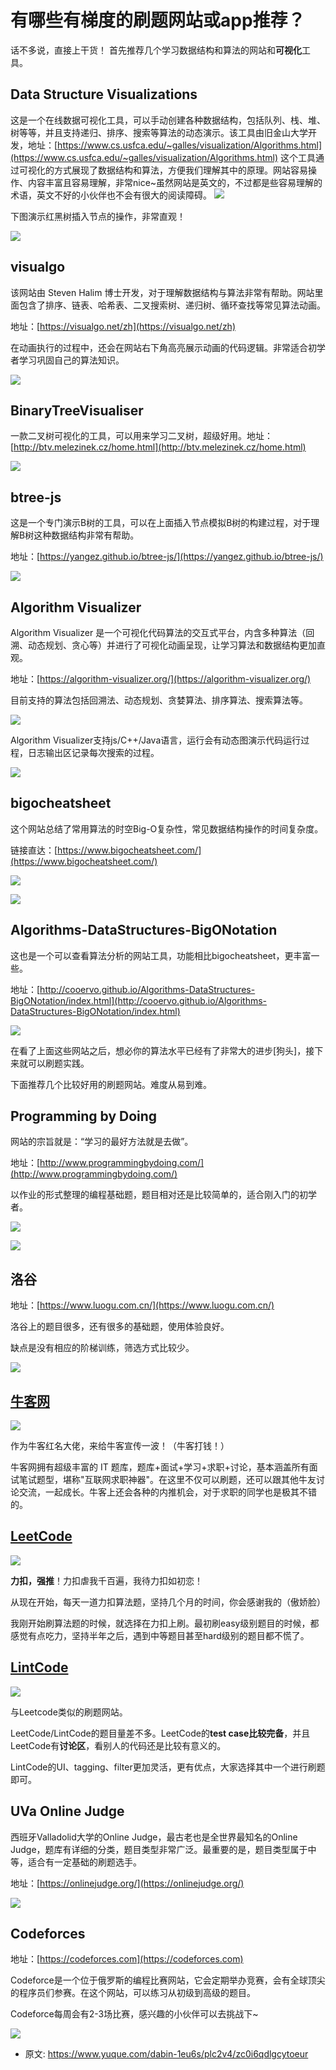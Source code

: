 # 有哪些有梯度的刷题网站或app推荐？
<!--page header-->

话不多说，直接上干货！
首先推荐几个学习数据结构和算法的网站和**可视化**工具。
<a name="94c7633c"></a>
## Data Structure Visualizations
这是一个在线数据可视化工具，可以手动创建各种数据结构，包括队列、栈、堆、树等等，并且支持递归、排序、搜索等算法的动态演示。该工具由旧金山大学开发，地址：[https://www.cs.usfca.edu/~galles/visualization/Algorithms.html](https://www.cs.usfca.edu/~galles/visualization/Algorithms.html)
这个工具通过可视化的方式展现了数据结构和算法，方便我们理解其中的原理。网站容易操作、内容丰富且容易理解，非常nice~虽然网站是英文的，不过都是些容易理解的术语，英文不好的小伙伴也不会有很大的阅读障碍。
![](./img/4wvtD0EcCP_s2P-U/image-20221017215223648-123340.png)

下图演示红黑树插入节点的操作，非常直观！

![](./img/4wvtD0EcCP_s2P-U/%E7%BA%A2%E9%BB%91%E6%A0%91-visualization-187115.gif)

<a name="visualgo"></a>
## visualgo

该网站由 Steven Halim 博士开发，对于理解数据结构与算法非常有帮助。网站里面包含了排序、链表、哈希表、二叉搜索树、递归树、循环查找等常见算法动画。

地址：[https://visualgo.net/zh](https://visualgo.net/zh)

在动画执行的过程中，还会在网站右下角高亮展示动画的代码逻辑。非常适合初学者学习巩固自己的算法知识。

![](./img/4wvtD0EcCP_s2P-U/visualgo-%E4%BA%8C%E5%8F%89%E6%A0%91-254078.gif)

<a name="BinaryTreeVisualiser"></a>
## BinaryTreeVisualiser

一款二叉树可视化的工具，可以用来学习二叉树，超级好用。地址：[http://btv.melezinek.cz/home.html](http://btv.melezinek.cz/home.html)

![](./img/4wvtD0EcCP_s2P-U/binary-tree-visualiser-563092.gif)

<a name="btree-js"></a>
## btree-js

这是一个专门演示B树的工具，可以在上面插入节点模拟B树的构建过程，对于理解B树这种数据结构非常有帮助。

地址：[https://yangez.github.io/btree-js/](https://yangez.github.io/btree-js/)

![](./img/4wvtD0EcCP_s2P-U/image-20221017224957210-864412.png)

<a name="555d3650"></a>
## Algorithm Visualizer

Algorithm Visualizer 是一个可视化代码算法的交互式平台，内含多种算法（回溯、动态规划、贪心等）并进行了可视化动画呈现，让学习算法和数据结构更加直观。

地址：[https://algorithm-visualizer.org/](https://algorithm-visualizer.org/)

目前支持的算法包括回溯法、动态规划、贪婪算法、排序算法、搜索算法等。

![](./img/4wvtD0EcCP_s2P-U/image-20221017222934773-252424.png)

Algorithm Visualizer支持js/C++/Java语言，运行会有动态图演示代码运行过程，日志输出区记录每次搜索的过程。

![](./img/4wvtD0EcCP_s2P-U/algorithm-visualizer-778362.gif)

<a name="bigocheatsheet"></a>
## bigocheatsheet

这个网站总结了常用算法的时空Big-O复杂性，常见数据结构操作的时间复杂度。

链接直达：[https://www.bigocheatsheet.com/](https://www.bigocheatsheet.com/)

![](./img/4wvtD0EcCP_s2P-U/image-20221017223324220-822245.png)

![](./img/4wvtD0EcCP_s2P-U/image-20221017223342400-091610.png)

<a name="Algorithms-DataStructures-BigONotation"></a>
## Algorithms-DataStructures-BigONotation

这也是一个可以查看算法分析的网站工具，功能相比bigocheatsheet，更丰富一些。

地址：[http://cooervo.github.io/Algorithms-DataStructures-BigONotation/index.html](http://cooervo.github.io/Algorithms-DataStructures-BigONotation/index.html)

![](./img/4wvtD0EcCP_s2P-U/image-20221017225345519-332082.png)

在看了上面这些网站之后，想必你的算法水平已经有了非常大的进步[狗头]，接下来就可以刷题实践。

下面推荐几个比较好用的刷题网站。难度从易到难。

<a name="d6d477fd"></a>
## Programming by Doing

网站的宗旨就是：“学习的最好方法就是去做”。

地址：[http://www.programmingbydoing.com/](http://www.programmingbydoing.com/)

以作业的形式整理的编程基础题，题目相对还是比较简单的，适合刚入门的初学者。

![](./img/4wvtD0EcCP_s2P-U/image-20221017231055444-164914.png)

![](./img/4wvtD0EcCP_s2P-U/image-20221017231110527-428402.png)

<a name="11477e19"></a>
## 洛谷

地址：[https://www.luogu.com.cn/](https://www.luogu.com.cn/)

洛谷上的题目很多，还有很多的基础题，使用体验良好。

缺点是没有相应的阶梯训练，筛选方式比较少。

![](./img/4wvtD0EcCP_s2P-U/image-20221017232403677-096580.png)

<a name="5ecc84cc"></a>
## [牛客网](https://www.nowcoder.com/)

![](./img/4wvtD0EcCP_s2P-U/20220619223253-124672.png)

作为牛客红名大佬，来给牛客宣传一波！（牛客打钱！）

牛客网拥有超级丰富的 IT 题库，题库+面试+学习+求职+讨论，基本涵盖所有面试笔试题型，堪称"互联网求职神器"。在这里不仅可以刷题，还可以跟其他牛友讨论交流，一起成长。牛客上还会各种的内推机会，对于求职的同学也是极其不错的。

<a name="ce9bbdbb"></a>
## [LeetCode](https://leetcode.cn/)

![](./img/4wvtD0EcCP_s2P-U/20220619231232-440186.png)

**力扣，强推**！力扣虐我千百遍，我待力扣如初恋！

从现在开始，每天一道力扣算法题，坚持几个月的时间，你会感谢我的（傲娇脸）

我刚开始刷算法题的时候，就选择在力扣上刷。最初刷easy级别题目的时候，都感觉有点吃力，坚持半年之后，遇到中等题目甚至hard级别的题目都不慌了。

<a name="b5b5f9fb"></a>
## [LintCode](https://www.lintcode.com/)

![](./img/4wvtD0EcCP_s2P-U/20220619231320-253287.png)

与Leetcode类似的刷题网站。

LeetCode/LintCode的题目量差不多。LeetCode的**test case比较完备**，并且LeetCode有**讨论区**，看别人的代码还是比较有意义的。

LintCode的UI、tagging、filter更加灵活，更有优点，大家选择其中一个进行刷题即可。

<a name="656513d9"></a>
## UVa Online Judge

西班牙Valladolid大学的Online Judge，最古老也是全世界最知名的Online Judge，题库有详细的分类，题目类型非常广泛。最重要的是，题目类型属于中等，适合有一定基础的刷题选手。

地址：[https://onlinejudge.org/](https://onlinejudge.org/)

![](./img/4wvtD0EcCP_s2P-U/image-20221017232322789-888378.png)

<a name="Codeforces"></a>
## Codeforces

地址：[https://codeforces.com](https://codeforces.com)

Codeforce是一个位于俄罗斯的编程比赛网站，它会定期举办竞赛，会有全球顶尖的程序员们参赛。在这个网站，可以练习从初级到高级的题目。

Codeforce每周会有2-3场比赛，感兴趣的小伙伴可以去挑战下~

![](./img/4wvtD0EcCP_s2P-U/image-20221017232338392-624311.png)


<!--page footer-->
- 原文: <https://www.yuque.com/dabin-1eu6s/plc2v4/zc0i6qdlgcytoeur>